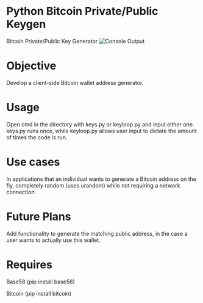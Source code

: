 # Python Bitcoin Private/Public Keygen
Bitcoin Private/Public Key Generator
![Console Output](https://siasky.net/IAAUVxMPHmQjyubF8sGpRuoSQFg0bpKqxgB83quECbESmQ)

# Objective
Develop a client-side Bitcoin wallet address generator.

# Usage
Open cmd in the directory with keys.py or keyloop.py and input either one.
keys.py runs once, while keyloop.py allows user input to dictate the amount of times the code is run.

# Use cases
In applications that an individual wants to generate a Bitcoin address on the fly, completely random (uses urandom) while not requiring a network connection.

# Future Plans
Add functionality to generate the matching public address, in the case a user wants to actually use this wallet.

# Requires
Base58 (pip install base58)

Bitcoin (pip install bitcoin)
